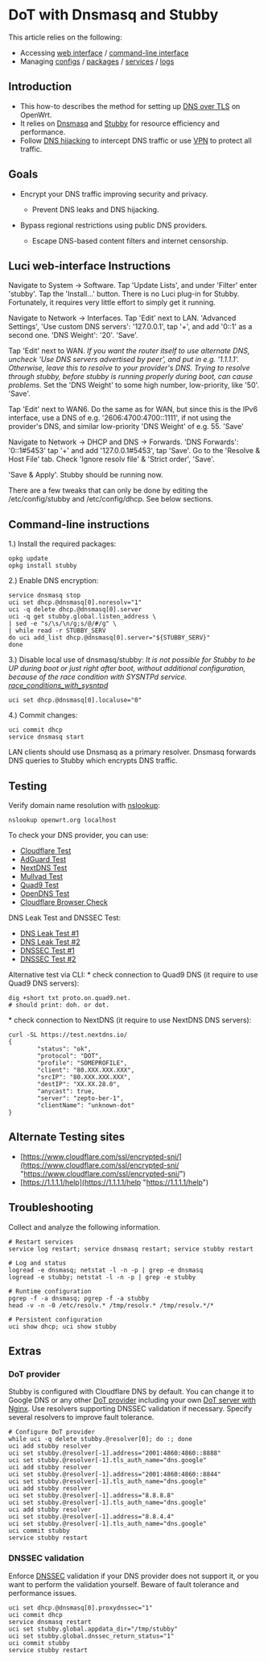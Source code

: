 # DoT with Dnsmasq and Stubby

This article relies on the following:

- Accessing [web interface](/docs/guide-quick-start/walkthrough_login "docs:guide-quick-start:walkthrough_login") / [command-line interface](/docs/guide-quick-start/sshadministration "docs:guide-quick-start:sshadministration")
- Managing [configs](/docs/guide-user/base-system/uci "docs:guide-user:base-system:uci") / [packages](/docs/guide-user/additional-software/managing_packages "docs:guide-user:additional-software:managing_packages") / [services](/docs/guide-user/base-system/managing_services "docs:guide-user:base-system:managing_services") / [logs](/docs/guide-user/base-system/log.essentials "docs:guide-user:base-system:log.essentials")

## Introduction

- This how-to describes the method for setting up [DNS over TLS](https://en.wikipedia.org/wiki/DNS_over_TLS "https://en.wikipedia.org/wiki/DNS_over_TLS") on OpenWrt.
- It relies on [Dnsmasq](/docs/guide-user/base-system/dhcp.dnsmasq "docs:guide-user:base-system:dhcp.dnsmasq") and [Stubby](/docs/guide-user/services/dns/stubby "docs:guide-user:services:dns:stubby") for resource efficiency and performance.
- Follow [DNS hijacking](/docs/guide-user/firewall/fw3_configurations/intercept_dns "docs:guide-user:firewall:fw3_configurations:intercept_dns") to intercept DNS traffic or use [VPN](/docs/guide-user/services/vpn/start "docs:guide-user:services:vpn:start") to protect all traffic.

## Goals

- Encrypt your DNS traffic improving security and privacy.
  
  - Prevent DNS leaks and DNS hijacking.
- Bypass regional restrictions using public DNS providers.
  
  - Escape DNS-based content filters and internet censorship.

## Luci web-interface Instructions

Navigate to System → Software. Tap 'Update Lists', and under 'Filter' enter 'stubby'. Tap the 'Install...' button. There is no Luci plug-in for Stubby. Fortunately, it requires very little effort to simply get it running.

Navigate to Network → Interfaces. Tap 'Edit' next to LAN. 'Advanced Settings', 'Use custom DNS servers': '127.0.0.1', tap '+', and add '0::1' as a second one. 'DNS Weight': '20'. 'Save'.

Tap 'Edit' next to WAN. *If you want the router itself to use alternate DNS, uncheck 'Use DNS servers advertised by peer', and put in e.g. '1.1.1.1'. Otherwise, leave this to resolve to your provider's DNS. Trying to resolve through stubby, before stubby is running properly during boot, can cause problems.* Set the 'DNS Weight' to some high number, low-priority, like '50'. 'Save'.

Tap 'Edit' next to WAN6. Do the same as for WAN, but since this is the IPv6 interface, use a DNS of e.g. '2606:4700:4700::1111', if not using the provider's DNS, and similar low-priority 'DNS Weight' of e.g. 55. 'Save'

Navigate to Network → DHCP and DNS → Forwards. 'DNS Forwards': '0::1#5453' tap '+' and add '127.0.0.1#5453', tap 'Save'. Go to the 'Resolve &amp; Host File' tab. Check 'Ignore resolv file' &amp; 'Strict order', 'Save'.

'Save &amp; Apply'. Stubby should be running now.

There are a few tweaks that can only be done by editing the /etc/config/stubby and /etc/config/dhcp. See below sections.

## Command-line instructions

1.) Install the required packages:

```
opkg update
opkg install stubby
```

2.) Enable DNS encryption:

```
service dnsmasq stop
uci set dhcp.@dnsmasq[0].noresolv="1"
uci -q delete dhcp.@dnsmasq[0].server
uci -q get stubby.global.listen_address \
| sed -e "s/\s/\n/g;s/@/#/g" \
| while read -r STUBBY_SERV
do uci add_list dhcp.@dnsmasq[0].server="${STUBBY_SERV}"
done
```

3.) Disable local use of dnsmasq/stubby: *It is not possible for Stubby to be UP during boot or just right after boot, without additional configuration, because of the race condition with SYSNTPd service. [race\_conditions\_with\_sysntpd](/docs/guide-user/base-system/dhcp_configuration#race_conditions_with_sysntpd "docs:guide-user:base-system:dhcp_configuration")*

```
uci set dhcp.@dnsmasq[0].localuse="0"
```

4.) Commit changes:

```
uci commit dhcp
service dnsmasq start
```

LAN clients should use Dnsmasq as a primary resolver. Dnsmasq forwards DNS queries to Stubby which encrypts DNS traffic.

## Testing

Verify domain name resolution with [nslookup](http://man.cx/nslookup%281%29 "http://man.cx/nslookup%281%29"):

```
nslookup openwrt.org localhost
```

To check your DNS provider, you can use:

- [Cloudflare Test](https://one.one.one.one/help/ "https://one.one.one.one/help/")
- [AdGuard Test](https://adguard.com/en/test.html "https://adguard.com/en/test.html")
- [NextDNS Test](https://test.nextdns.io/ "https://test.nextdns.io/")
- [Mullvad Test](https://mullvad.net/en/check "https://mullvad.net/en/check")
- [Quad9 Test](https://on.quad9.net/ "https://on.quad9.net/")
- [OpenDNS Test](https://welcome.opendns.com/ "https://welcome.opendns.com/")
- [Cloudflare Browser Check](https://www.cloudflare.com/ssl/encrypted-sni/ "https://www.cloudflare.com/ssl/encrypted-sni/")

DNS Leak Test and DNSSEC Test:

- [DNS Leak Test #1](https://dnsleaktest.com/ "https://dnsleaktest.com/")
- [DNS Leak Test #2](https://dnscheck.tools/ "https://dnscheck.tools/")
- [DNSSEC Test #1](http://dnssec-or-not.com/ "http://dnssec-or-not.com/")
- [DNSSEC Test #2](https://wander.science/projects/dns/dnssec-resolver-test/ "https://wander.science/projects/dns/dnssec-resolver-test/")

Alternative test via CLI: * check connection to Quad9 DNS (it require to use Quad9 DNS servers):

```
dig +short txt proto.on.quad9.net.
# should print: doh. or dot.
```

\* check connection to NextDNS (it require to use NextDNS DNS servers):

```
curl -SL https://test.nextdns.io/
{
        "status": "ok",
        "protocol": "DOT",
        "profile": "SOMEPROFILE",
        "client": "80.XXX.XXX.XXX",
        "srcIP": "80.XXX.XXX.XXX",
        "destIP": "XX.XX.28.0",
        "anycast": true,
        "server": "zepto-ber-1",
        "clientName": "unknown-dot"
}
```

## Alternate Testing sites

- [https://www.cloudflare.com/ssl/encrypted-sni/](https://www.cloudflare.com/ssl/encrypted-sni/ "https://www.cloudflare.com/ssl/encrypted-sni/")
- [https://1.1.1.1/help](https://1.1.1.1/help "https://1.1.1.1/help")

## Troubleshooting

Collect and analyze the following information.

```
# Restart services
service log restart; service dnsmasq restart; service stubby restart
 
# Log and status
logread -e dnsmasq; netstat -l -n -p | grep -e dnsmasq
logread -e stubby; netstat -l -n -p | grep -e stubby
 
# Runtime configuration
pgrep -f -a dnsmasq; pgrep -f -a stubby
head -v -n -0 /etc/resolv.* /tmp/resolv.* /tmp/resolv.*/*
 
# Persistent configuration
uci show dhcp; uci show stubby
```

## Extras

### DoT provider

Stubby is configured with Cloudflare DNS by default. You can change it to Google DNS or any other [DoT provider](https://en.wikipedia.org/wiki/Public_recursive_name_server "https://en.wikipedia.org/wiki/Public_recursive_name_server") including your own [DoT server with Nginx](/docs/guide-user/services/webserver/nginx#dns_over_tls "docs:guide-user:services:webserver:nginx"). Use resolvers supporting DNSSEC validation if necessary. Specify several resolvers to improve fault tolerance.

```
# Configure DoT provider
while uci -q delete stubby.@resolver[0]; do :; done
uci add stubby resolver
uci set stubby.@resolver[-1].address="2001:4860:4860::8888"
uci set stubby.@resolver[-1].tls_auth_name="dns.google"
uci add stubby resolver
uci set stubby.@resolver[-1].address="2001:4860:4860::8844"
uci set stubby.@resolver[-1].tls_auth_name="dns.google"
uci add stubby resolver
uci set stubby.@resolver[-1].address="8.8.8.8"
uci set stubby.@resolver[-1].tls_auth_name="dns.google"
uci add stubby resolver
uci set stubby.@resolver[-1].address="8.8.4.4"
uci set stubby.@resolver[-1].tls_auth_name="dns.google"
uci commit stubby
service stubby restart
```

### DNSSEC validation

Enforce [DNSSEC](https://en.wikipedia.org/wiki/Domain_Name_System_Security_Extensions "https://en.wikipedia.org/wiki/Domain_Name_System_Security_Extensions") validation if your DNS provider does not support it, or you want to perform the validation yourself. Beware of fault tolerance and performance issues.

```
uci set dhcp.@dnsmasq[0].proxydnssec="1"
uci commit dhcp
service dnsmasq restart
uci set stubby.global.appdata_dir="/tmp/stubby"
uci set stubby.global.dnssec_return_status="1"
uci commit stubby
service stubby restart
```
